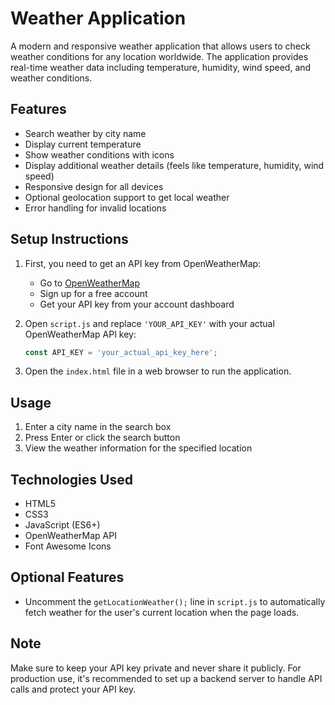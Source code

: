 # Weather Application

A modern and responsive weather application that allows users to check weather conditions for any location worldwide. The application provides real-time weather data including temperature, humidity, wind speed, and weather conditions.

## Features

- Search weather by city name
- Display current temperature
- Show weather conditions with icons
- Display additional weather details (feels like temperature, humidity, wind speed)
- Responsive design for all devices
- Optional geolocation support to get local weather
- Error handling for invalid locations

## Setup Instructions

1. First, you need to get an API key from OpenWeatherMap:
   - Go to [OpenWeatherMap](https://openweathermap.org/)
   - Sign up for a free account
   - Get your API key from your account dashboard

2. Open `script.js` and replace `'YOUR_API_KEY'` with your actual OpenWeatherMap API key:
   ```javascript
   const API_KEY = 'your_actual_api_key_here';
   ```

3. Open the `index.html` file in a web browser to run the application.

## Usage

1. Enter a city name in the search box
2. Press Enter or click the search button
3. View the weather information for the specified location

## Technologies Used

- HTML5
- CSS3
- JavaScript (ES6+)
- OpenWeatherMap API
- Font Awesome Icons

## Optional Features

- Uncomment the `getLocationWeather();` line in `script.js` to automatically fetch weather for the user's current location when the page loads.

## Note

Make sure to keep your API key private and never share it publicly. For production use, it's recommended to set up a backend server to handle API calls and protect your API key. 